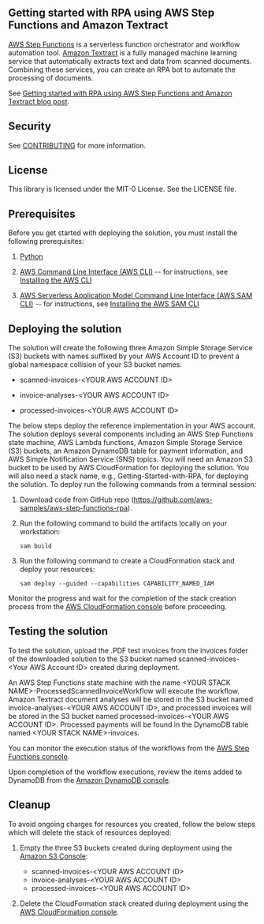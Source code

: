 ## Getting started with RPA using AWS Step Functions and Amazon Textract

[AWS Step
Functions](https://aws.amazon.com/step-functions/) is a serverless function 
orchestrator and workflow automation tool. [Amazon Textract](https://aws.amazon.com/textract/) 
is a fully managed machine learning service that automatically extracts text 
and data from scanned documents. Combining these services, you can create an RPA bot 
to automate the processing of documents.

See [Getting started with RPA using AWS Step Functions and Amazon Textract blog post](https://aws.amazon.com/blogs/compute/getting-started-with-rpa-using-aws-step-functions-and-amazon-textract/).

## Security

See [CONTRIBUTING](CONTRIBUTING.md#security-issue-notifications) for more information.

## License

This library is licensed under the MIT-0 License. See the LICENSE file.

## Prerequisites

Before you get started with deploying the solution, you must install the
following prerequisites:

1.  [Python](https://www.python.org/)

2.  [AWS Command Line Interface (AWS CLI)](https://aws.amazon.com/cli/)
    -- for instructions, see [Installing the AWS
    CLI](https://docs.aws.amazon.com/cli/latest/userguide/cli-chap-install.html)

3.  [AWS Serverless Application Model Command Line Interface (AWS
    SAM CLI)](https://docs.aws.amazon.com/serverless-application-model/latest/developerguide/serverless-sam-cli-command-reference.html)
    -- for instructions, see [Installing the AWS SAM
    CLI](https://docs.aws.amazon.com/serverless-application-model/latest/developerguide/serverless-sam-cli-install.html)

## Deploying the solution

The solution will create the following three Amazon Simple Storage
Service (S3) buckets with names suffixed by your AWS Account ID to
prevent a global namespace collision of your S3 bucket names:

-   scanned-invoices-\<YOUR AWS ACCOUNT ID\>

-   invoice-analyses-\<YOUR AWS ACCOUNT ID\>

-   processed-invoices-\<YOUR AWS ACCOUNT ID\>

The below steps deploy the reference implementation in your AWS account.
The solution deploys several components including an AWS Step Functions
state machine, AWS Lambda functions, Amazon Simple Storage Service (S3)
buckets, an Amazon DynamoDB table for payment information, and AWS
Simple Notification Service (SNS) topics. You will need an Amazon S3
bucket to be used by AWS CloudFormation for deploying the solution. You
will also need a stack name, e.g., Getting-Started-with-RPA, for
deploying the solution. To deploy run the following commands from a
terminal session:

1.  Download code from GitHub repo
    (<https://github.com/aws-samples/aws-step-functions-rpa>).

2.  Run the following command to build the artifacts locally on your
    workstation:

        sam build

3.  Run the following command to create a CloudFormation stack and
    deploy your resources:
    
        sam deploy --guided --capabilities CAPABILITY_NAMED_IAM

Monitor the progress and wait for the completion of the stack creation
process from the [AWS CloudFormation
console](https://console.aws.amazon.com/cloudformation/home) before
proceeding.

## Testing the solution

To test the solution, upload the .PDF test invoices from the invoices
folder of the downloaded solution to the S3 bucket named
scanned-invoices-\<Your AWS Account ID\> created during deployment.

An AWS Step Functions state machine with the name \<YOUR STACK
NAME\>-ProcessedScannedInvoiceWorkflow will execute the workflow. Amazon
Textract document analyses will be stored in the S3 bucket named
invoice-analyses-\<YOUR AWS ACCOUNT ID\>, and processed invoices will be
stored in the S3 bucket named processed-invoices-\<YOUR AWS ACCOUNT
ID\>. Processed payments will be found in the DynamoDB table named
\<YOUR STACK NAME\>-invoices.

You can monitor the execution status of the workflows from the [AWS Step
Functions console](https://console.aws.amazon.com/states/home).

Upon completion of the workflow executions, review the items added to
DynamoDB from the [Amazon DynamoDB
console](https://console.aws.amazon.com/dynamodb/home).

## Cleanup

To avoid ongoing charges for resources you created,
follow the below steps which will delete the stack of resources
deployed:

1.  Empty the three S3 buckets created during deployment using the
    [Amazon S3 Console](https://s3.console.aws.amazon.com/s3/home):
    
    - scanned-invoices-\<YOUR AWS ACCOUNT ID\>
    - invoice-analyses-\<YOUR AWS ACCOUNT ID\>
    - processed-invoices-\<YOUR AWS ACCOUNT ID\>

2.  Delete the CloudFormation stack created during deployment using the
    [AWS CloudFormation
    console](https://console.aws.amazon.com/cloudformation/home).
